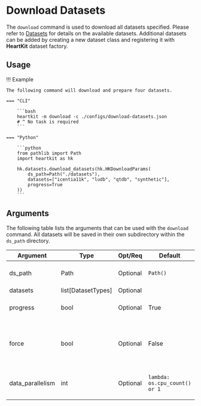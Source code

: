 # Download Datasets

The `download` command is used to download all datasets specified. Please refer to [Datasets](../datasets/index.md) for details on the available datasets. Additional datasets can be added by creating a new dataset class and registering it with __HeartKit__ dataset factory.

## <span class="sk-h2-span">Usage</span>

!!! Example

    The following command will download and prepare four datasets.

    === "CLI"

        ```bash
        heartkit -m download -c ./configs/download-datasets.json
        # ^ No task is required
        ```

    === "Python"

        ```python
        from pathlib import Path
        import heartkit as hk

        hk.datasets.download_datasets(hk.HKDownloadParams(
            ds_path=Path("./datasets"),
            datasets=["icentia11k", "ludb", "qtdb", "synthetic"],
            progress=True
        ))
        ```


## <span class="sk-h2-span">Arguments </span>

The following table lists the arguments that can be used with the `download` command. All datasets will be saved in their own subdirectory within the `ds_path` directory.


| Argument | Type | Opt/Req | Default | Description |
| --- | --- | --- | --- | --- |
| ds_path | Path | Optional | `Path()` | Dataset root directory |
| datasets | list[DatasetTypes] | Optional |  | Datasets |
| progress | bool | Optional | True | Display progress bar |
| force | bool | Optional | False | Force download dataset- overriding existing files |
| data_parallelism | int | Optional | `lambda: os.cpu_count() or 1` | # of data loaders running in parallel |
